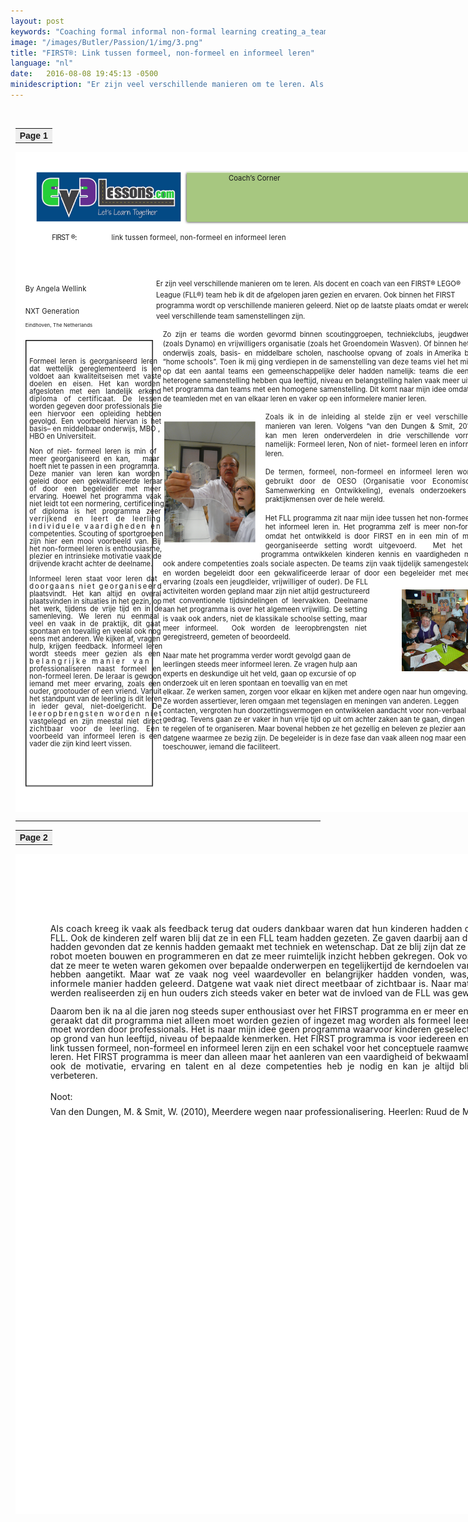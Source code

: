 ```yaml
---
layout: post
keywords: "Coaching formal informal non-formal learning creating_a_team"
image: "/images/Butler/Passion/1/img/3.png"
title: "FIRST®: Link tussen formeel, non-formeel en informeel leren"
language: "nl"
date:   2016-08-08 19:45:13 -0500
minidescription: "Er zijn veel verschillende manieren om te leren. Als docent en coach van een FIRST® LEGO® League (FLL®) team heb ik dit de afgelopen jaren gezien en ervaren."
---
```

﻿<?xml version="1.0" encoding="utf-8"?>
<html xml:lang="en" lang="en" xmlns="http://www.w3.org/1999/xhtml">
  <head>
    <meta http-equiv="Content-Style-Type" content="text/css" />
    <title>b58Z4I68</title>
    <link rel="stylesheet" type="text/css" href="/coachcorner/b58Z4I68/b58Z4I68.css" />
    <!--[if IE]><script type="text/javascript" src="/coachcorner/b58Z4I68/excanvas-compiled.js"></script><![endif]-->
    <script type="text/javascript" src="/coachcorner/b58Z4I68/b58Z4I68.js"> </script>
  </head>
  <body>
    <div style="margin:1ex;">
      <div style="width:100%">
        <table style="border:0;width:100%;">
          <tbody>
            <tr>
              <td bgcolor="eeeeee" align="right">
                <font face="arial,sans-serif">
                  <b>Page 1</b>
                </font>
              </td>
            </tr>
          </tbody>
        </table>
      </div>
      <div style="position:relative;width:612pt;height:792pt;">
        <div style="font-size: 80%; position:absolute;left:0pt;top:0pt;width:100%;height:100%;clip:rect(0pt,700pt,792pt,0pt);" class="fmt-8"><span class="fmt-3" style="white-space:pre;"><div style="position:absolute;top:97.689pt;left:112.82pt;z-index:9;letter-spacing:.015em;"> link tussen formeel, non-formeel en informeel leren</div></span><span class="fmt-9" style="white-space:pre;"><div style="position:absolute;top:159.24pt;left:12pt;z-index:117;letter-spacing:.018em;">By Angela Wellink </div></span><span class="fmt-9" style="white-space:pre;"><div style="position:absolute;top:186.24pt;left:12pt;z-index:118;letter-spacing:.015em;">NXT Generation</div></span><span class="fmt-9" style="white-space:pre;"><div style="position:absolute;top:204.24pt;left:12pt;z-index:120;letter-spacing:.015em;font-size:70%">Eindhoven, The Netherlands</div></span><span class="fmt-1" style="white-space:pre;"><div style="position:absolute;top:97.689pt;left:44pt;z-index:8;letter-spacing:-.062em;">FIRST<span class="fmt-2"> </span><span class="fmt-3">®:</span></div></span><span class="fmt-10" style="white-space:pre;"><div style="position:absolute;top:186.24pt;left:93.686pt;z-index:119;letter-spacing:-.277em;"> </div></span><span style="white-space:pre;"><div style="position:absolute;top:245.76pt;left:17pt;z-index:63;letter-spacing:-.002em;"><span class="fmt-7">Formeel  leren</span>  is  georganiseerd  leren </div></span><span style="white-space:pre;"><div style="position:absolute;top:254.76pt;left:17pt;z-index:64;letter-spacing:.002em;">dat   wettelijk   gereglementeerd   is   en </div></span><span style="white-space:pre;"><div style="position:absolute;top:263.76pt;left:17pt;z-index:65;letter-spacing:.003em;">voldoet  aan  kwaliteitseisen  met  vaste </div></span><span style="white-space:pre;"><div style="position:absolute;top:272.76pt;left:17pt;z-index:66;letter-spacing:.009em;">doelen   en   eisen.   Het   kan   worden </div></span><span style="white-space:pre;"><div style="position:absolute;top:281.76pt;left:17pt;z-index:67;letter-spacing:-.005em;">afgesloten   met   een   landelijk   erkend </div></span><span style="white-space:pre;"><div style="position:absolute;top:290.76pt;left:17pt;z-index:68;letter-spacing:.034em;">diploma   of   certificaat.   De   lessen </div></span><span style="white-space:pre;"><div style="position:absolute;top:299.76pt;left:17pt;z-index:69;letter-spacing:.007em;">worden gegeven door professionals die </div></span><span style="white-space:pre;"><div style="position:absolute;top:308.76pt;left:17pt;z-index:70;letter-spacing:.003em;">een   hiervoor   een   opleiding   hebben </div></span><span style="white-space:pre;"><div style="position:absolute;top:317.76pt;left:17pt;z-index:71;letter-spacing:-.009em;">gevolgd.  Een  voorbeeld  hiervan  is  het </div></span><span style="white-space:pre;"><div style="position:absolute;top:326.76pt;left:17pt;z-index:72;letter-spacing:.009em;">basis– en middelbaar onderwijs, MBO , </div></span><span style="white-space:pre;"><div style="position:absolute;top:335.76pt;left:17pt;z-index:73;">HBO en Universiteit. </div></span><span class="fmt-7" style="white-space:pre;"><div style="position:absolute;top:353.76pt;left:17pt;z-index:75;letter-spacing:-.007em;">Non  of  niet-  formeel  leren<span class="fmt-8">  is  min  of </span></div></span><span style="white-space:pre;"><div style="position:absolute;top:362.76pt;left:17pt;z-index:76;letter-spacing:.011em;">meer  georganiseerd  en  kan,      maar </div></span><span style="white-space:pre;"><div style="position:absolute;top:371.76pt;left:17pt;z-index:77;letter-spacing:-.005em;">hoeft niet te passen in een  programma.  </div></span><span style="white-space:pre;"><div style="position:absolute;top:380.76pt;left:17pt;z-index:78;letter-spacing:-.013em;">Deze   manier   van   leren   kan   worden </div></span><span style="white-space:pre;"><div style="position:absolute;top:389.76pt;left:17pt;z-index:79;letter-spacing:-.006em;">geleid  door  een  gekwalificeerde  leraar </div></span><span style="white-space:pre;"><div style="position:absolute;top:398.76pt;left:17pt;z-index:80;letter-spacing:.011em;">of   door   een   begeleider   met   meer </div></span><span style="white-space:pre;"><div style="position:absolute;top:407.76pt;left:17pt;z-index:81;letter-spacing:-.008em;">ervaring.  Hoewel  het  programma  vaak </div></span><span style="white-space:pre;"><div style="position:absolute;top:416.76pt;left:17pt;z-index:82;letter-spacing:.005em;">niet leidt tot een normering, certificering </div></span><span style="white-space:pre;"><div style="position:absolute;top:425.76pt;left:17pt;z-index:83;letter-spacing:.002em;">of   diploma   is   het   programma   zeer </div></span><span style="white-space:pre;"><div style="position:absolute;top:434.76pt;left:17pt;z-index:84;letter-spacing:.07em;">verrijkend   en   leert   de   leerling </div></span><span style="white-space:pre;"><div style="position:absolute;top:443.76pt;left:17pt;z-index:85;letter-spacing:-.037em;">i n d i v i d u e l e   v a a r d i g h e d e n   e n  </div></span><span style="white-space:pre;"><div style="position:absolute;top:452.76pt;left:17pt;z-index:86;letter-spacing:.002em;">competenties. Scouting of sportgroepen </div></span><span style="white-space:pre;"><div style="position:absolute;top:461.76pt;left:17pt;z-index:87;">zijn  hier  een  mooi  voorbeeld  van.  Bij </div></span><span style="white-space:pre;"><div style="position:absolute;top:470.76pt;left:17pt;z-index:88;letter-spacing:.012em;">het non-formeel leren is enthousiasme, </div></span><span style="white-space:pre;"><div style="position:absolute;top:479.76pt;left:17pt;z-index:89;letter-spacing:.014em;">plezier en intrinsieke motivatie vaak de </div></span><span style="white-space:pre;"><div style="position:absolute;top:488.76pt;left:17pt;z-index:91;">drijvende kracht achter de deelname. <span class="fmt-7"> </span></div></span><span style="white-space:pre;"><div style="position:absolute;top:506.76pt;left:17pt;z-index:94;letter-spacing:.008em;"><span class="fmt-7">Informeel  leren</span>  staat  voor  leren  dat </div></span><span style="white-space:pre;"><div style="position:absolute;top:515.76pt;left:17pt;z-index:95;letter-spacing:-.054em;">d o o r g a a n s   n i e t   g e o r g a n i s e e r d </div></span><span style="white-space:pre;"><div style="position:absolute;top:524.76pt;left:17pt;z-index:96;letter-spacing:-.011em;">plaatsvindt.   Het   kan   altijd   en   overal </div></span><span style="white-space:pre;"><div style="position:absolute;top:533.76pt;left:17pt;z-index:97;letter-spacing:.001em;">plaatsvinden in situaties in het gezin, op </div></span><span style="white-space:pre;"><div style="position:absolute;top:542.76pt;left:17pt;z-index:98;letter-spacing:-.012em;">het  werk,  tijdens  de  vrije  tijd  en  in  de </div></span><span style="white-space:pre;"><div style="position:absolute;top:551.76pt;left:17pt;z-index:99;letter-spacing:-.004em;">samenleving.   We   leren   nu   eenmaal </div></span><span style="white-space:pre;"><div style="position:absolute;top:560.76pt;left:17pt;z-index:100;letter-spacing:.01em;">veel  en  vaak  in  de  praktijk,  dit  gaat </div></span><span style="white-space:pre;"><div style="position:absolute;top:569.76pt;left:17pt;z-index:101;letter-spacing:.004em;">spontaan en toevallig en veelal ook nog </div></span><span style="white-space:pre;"><div style="position:absolute;top:578.76pt;left:17pt;z-index:102;letter-spacing:.002em;">eens met anderen. We kijken af, vragen </div></span><span style="white-space:pre;"><div style="position:absolute;top:587.76pt;left:17pt;z-index:103;letter-spacing:-.007em;">hulp,  krijgen  feedback.  Informeel  leren </div></span><span style="white-space:pre;"><div style="position:absolute;top:596.76pt;left:17pt;z-index:104;">wordt   steeds   meer   gezien   als   een </div></span><span style="white-space:pre;"><div style="position:absolute;top:605.76pt;left:17pt;z-index:105;letter-spacing:.005em;">b e l a n g r i j k e </div><div style="position:absolute;top:605.76pt;left:92.04pt;z-index:105;letter-spacing:.005em;">m a n i e r </div><div style="position:absolute;top:605.76pt;left:141.29pt;z-index:105;letter-spacing:.004em;">v a n </div></span><span style="white-space:pre;"><div style="position:absolute;top:614.76pt;left:17pt;z-index:106;letter-spacing:.006em;">professionaliseren   naast   formeel   en </div></span><span style="white-space:pre;"><div style="position:absolute;top:623.76pt;left:17pt;z-index:107;letter-spacing:.011em;">non-formeel leren. De leraar is gewoon </div></span><span style="white-space:pre;"><div style="position:absolute;top:632.76pt;left:17pt;z-index:108;letter-spacing:-.004em;">iemand  met  meer  ervaring,  zoals  een </div></span><span style="white-space:pre;"><div style="position:absolute;top:641.76pt;left:17pt;z-index:109;letter-spacing:.008em;">ouder, grootouder of een vriend. Vanuit </div></span><span style="white-space:pre;"><div style="position:absolute;top:650.76pt;left:17pt;z-index:110;letter-spacing:.001em;">het standpunt van de leerling is dit leren </div></span><span style="white-space:pre;"><div style="position:absolute;top:659.76pt;left:17pt;z-index:111;letter-spacing:.008em;">in   ieder   geval,   niet-doelgericht.   De </div></span><span style="white-space:pre;"><div style="position:absolute;top:668.76pt;left:17pt;z-index:112;letter-spacing:-.041em;">l e e r o p b r e n g s t e n   w o r d e n   n i e t  </div></span><span style="white-space:pre;"><div style="position:absolute;top:677.76pt;left:17pt;z-index:113;letter-spacing:-.001em;">vastgelegd  en  zijn  meestal  niet  direct </div></span><span style="white-space:pre;"><div style="position:absolute;top:686.76pt;left:17pt;z-index:114;letter-spacing:.051em;">zichtbaar   voor   de   leerling.   Een </div></span><span style="white-space:pre;"><div style="position:absolute;top:695.76pt;left:17pt;z-index:115;letter-spacing:.006em;">voorbeeld  van  informeel  leren  is  een </div></span><span style="white-space:pre;"><div style="position:absolute;top:704.76pt;left:17pt;z-index:116;">vader die zijn kind leert vissen. </div></span><img style="position:absolute;left:25pt;top:24pt;width:174pt;height:60pt;z-index:2;" src="/coachcorner/b58Z4I68/e1a4e0711436711dad707accfe986b7a.png" alt="Image_8_0" /><img style="position:absolute;left:202.5pt;top:22.4pt;width:387.01pt;height:65.1599pt;z-index:3;" src="/coachcorner/b58Z4I68/e9712cd9906051ee62c1d8b5fde029d4.png" alt="Image_10_0" /><span class="fmt-0" style="white-space:pre;"><div style="position:absolute;top:26.24pt;left:256pt;z-index:5;letter-spacing:.005em;">Coach’s Corner</div></span><img style="position:absolute;left:205.5pt;top:23.56pt;width:381pt;height:60pt;z-index:4;" src="/coachcorner/b58Z4I68/28101f4ded12d4d5997fcf141843fbd9.png" alt="__rendered_path__4" /><span class="fmt-4" style="white-space:pre;"><div style="position:absolute;top:153.09pt;left:169pt;z-index:10;">Er zijn veel verschillende manieren om te leren. Als docent en coach van een FIRST® LEGO® </div></span><span class="fmt-4" style="white-space:pre;"><div style="position:absolute;top:166.09pt;left:169pt;z-index:11;">League (FLL®) team heb ik dit de afgelopen jaren gezien en ervaren. Ook binnen het FIRST </div></span><span class="fmt-4" style="white-space:pre;"><div style="position:absolute;top:179.09pt;left:169pt;z-index:12;">programma wordt op verschillende manieren geleerd. Niet op de laatste plaats omdat er wereldwijd </div></span><span class="fmt-4" style="white-space:pre;"><div style="position:absolute;top:192.09pt;left:169pt;z-index:14;">veel verschillende team samenstellingen zijn.  </div></span><span class="fmt-5" style="white-space:pre;"><div style="position:absolute;top:213.95pt;left:177pt;z-index:15;letter-spacing:-.005em;">Zo  zijn  er  teams  die  worden  gevormd  binnen  scoutinggroepen,  techniekclubs,  jeugdwerk </div></span><span class="fmt-5" style="white-space:pre;"><div style="position:absolute;top:224.95pt;left:177pt;z-index:16;letter-spacing:.011em;">(zoals Dynamo) en vrijwilligers organisatie (zoals het Groendomein Wasven). Of binnen het </div></span><span class="fmt-5" style="white-space:pre;"><div style="position:absolute;top:235.95pt;left:177pt;z-index:17;letter-spacing:-.012em;">onderwijs  zoals,  basis-  en  middelbare  scholen,  naschoolse  opvang  of  zoals  in Amerika  bij </div></span><span class="fmt-5" style="white-space:pre;"><div style="position:absolute;top:246.95pt;left:177pt;z-index:18;letter-spacing:.013em;">“home schools”. Toen ik mij ging verdiepen in de samenstelling van deze teams viel het mij </div></span><span class="fmt-5" style="white-space:pre;"><div style="position:absolute;top:257.95pt;left:177pt;z-index:19;letter-spacing:-.009em;">op  dat  een  aantal  teams  een  gemeenschappelijke  deler  hadden  namelijk:  teams  die  een </div></span><span class="fmt-5" style="white-space:pre;"><div style="position:absolute;top:268.95pt;left:177pt;z-index:20;letter-spacing:.01em;">heterogene samenstelling hebben qua leeftijd, niveau en belangstelling halen vaak meer uit </div></span><span class="fmt-5" style="white-space:pre;"><div style="position:absolute;top:279.95pt;left:177pt;z-index:21;letter-spacing:.007em;">het programma dan teams met een homogene samenstelling. Dit komt naar mijn idee omdat </div></span><span class="fmt-5" style="white-space:pre;"><div style="position:absolute;top:290.95pt;left:177pt;z-index:22;">de teamleden met en van elkaar leren en vaker op een informelere manier leren. </div></span><span class="fmt-5" style="white-space:pre;"><div style="position:absolute;top:312.95pt;left:300pt;z-index:23;letter-spacing:.019em;">Zoals  ik  in  de  inleiding  al  stelde  zijn  er  veel  verschillende </div></span><img style="position:absolute;left:179pt;top:323pt;width:109pt;height:146pt;z-index:121;" src="/coachcorner/b58Z4I68/c45615b9612db7d3dfd231f1469f4e4c.png" alt="Image_24_0" /><span class="fmt-5" style="white-space:pre;"><div style="position:absolute;top:323.95pt;left:300pt;z-index:24;letter-spacing:-.01em;">manieren  van  leren.  Volgens  “van  den  Dungen  &amp;  Smit,  2010”  </div></span><span class="fmt-5" style="white-space:pre;"><div style="position:absolute;top:334.95pt;left:300pt;z-index:25;letter-spacing:-.011em;">kan   men   leren   onderverdelen   in   drie   verschillende   vormen, </div></span><span class="fmt-5" style="white-space:pre;"><div style="position:absolute;top:345.95pt;left:300pt;z-index:26;letter-spacing:.017em;">namelijk: Formeel leren, Non of niet- formeel leren en informeel </div></span><span class="fmt-5" style="white-space:pre;"><div style="position:absolute;top:356.95pt;left:300pt;z-index:28;">leren. </div></span><span class="fmt-5" style="white-space:pre;"><div style="position:absolute;top:378.95pt;left:300pt;z-index:29;letter-spacing:.014em;">De  termen,  formeel,  non-formeel  en  informeel  leren  worden </div></span><span class="fmt-5" style="white-space:pre;"><div style="position:absolute;top:389.95pt;left:300pt;z-index:30;letter-spacing:.018em;">gebruikt   door   de   OESO   (Organisatie   voor   Economische </div></span><span class="fmt-5" style="white-space:pre;"><div style="position:absolute;top:400.95pt;left:300pt;z-index:31;letter-spacing:.005em;">Samenwerking   en   Ontwikkeling),   evenals   onderzoekers   en </div></span><span class="fmt-5" style="white-space:pre;"><div style="position:absolute;top:411.95pt;left:300pt;z-index:32;">praktijkmensen over de hele wereld.  </div></span><span class="fmt-5" style="white-space:pre;"><div style="position:absolute;top:433.95pt;left:300pt;z-index:33;letter-spacing:.007em;">Het FLL programma zit naar mijn idee tussen het non-formeel en </div></span><span class="fmt-5" style="white-space:pre;"><div style="position:absolute;top:444.95pt;left:300pt;z-index:34;letter-spacing:-.017em;">het  informeel  leren  in.  Het  programma  zelf  is  meer  non-formeel </div></span><span class="fmt-5" style="white-space:pre;"><div style="position:absolute;top:455.95pt;left:300pt;z-index:37;letter-spacing:.004em;">omdat  het  ontwikkeld  is  door  <span class="fmt-6">FIRST</span>  en  in  een  min  of  meer </div></span><span class="fmt-5" style="white-space:pre;"><div style="position:absolute;top:466.95pt;left:300pt;z-index:38;letter-spacing:.01em;">georganiseerde   setting   wordt   uitgevoerd.        Met   het   FLL </div></span><span class="fmt-5" style="white-space:pre;"><div style="position:absolute;top:477.95pt;left:295pt;z-index:39;letter-spacing:-.004em;">programma  ontwikkelen  kinderen  kennis  en  vaardigheden  maar </div></span><span class="fmt-5" style="white-space:pre;"><div style="position:absolute;top:488.95pt;left:177pt;z-index:40;letter-spacing:.012em;">ook andere competenties zoals sociale aspecten. De teams zijn vaak tijdelijk samengesteld </div></span><span class="fmt-5" style="white-space:pre;"><div style="position:absolute;top:499.95pt;left:177pt;z-index:41;letter-spacing:.001em;">en  worden  begeleidt  door  een  gekwalificeerde  leraar  of  door  een  begeleider  met  meer </div></span><span class="fmt-5" style="white-space:pre;"><div style="position:absolute;top:510.95pt;left:177pt;z-index:42;letter-spacing:.014em;">ervaring (zoals een jeugdleider, vrijwilliger of ouder). De FLL </div></span><span class="fmt-5" style="white-space:pre;"><div style="position:absolute;top:521.95pt;left:177pt;z-index:43;letter-spacing:.002em;">activiteiten worden gepland maar zijn niet altijd gestructureerd </div></span><img style="position:absolute;left:464pt;top:525pt;width:131pt;height:98.0003pt;z-index:122;" src="/coachcorner/b58Z4I68/fa739185fbfa16d03f1e5357543b3554.png" alt="Image_26_0" /><span class="fmt-5" style="white-space:pre;"><div style="position:absolute;top:532.95pt;left:177pt;z-index:44;letter-spacing:.001em;">met  conventionele  tijdsindelingen  of  leervakken.  Deelname </div></span><span class="fmt-5" style="white-space:pre;"><div style="position:absolute;top:543.95pt;left:177pt;z-index:45;letter-spacing:.007em;">aan het programma is over het algemeen vrijwillig. De setting </div></span><span class="fmt-5" style="white-space:pre;"><div style="position:absolute;top:554.95pt;left:177pt;z-index:46;letter-spacing:.012em;">is vaak ook anders, niet de klassikale schoolse setting, maar </div></span><span class="fmt-5" style="white-space:pre;"><div style="position:absolute;top:565.95pt;left:177pt;z-index:47;letter-spacing:-.005em;">meer   informeel.       Ook   worden   de   leeropbrengsten   niet </div></span><span class="fmt-5" style="white-space:pre;"><div style="position:absolute;top:576.95pt;left:177pt;z-index:48;">geregistreerd, gemeten of beoordeeld.  </div></span><span class="fmt-5" style="white-space:pre;"><div style="position:absolute;top:598.95pt;left:177pt;z-index:49;">Naar mate het programma verder wordt gevolgd gaan de </div></span><span class="fmt-5" style="white-space:pre;"><div style="position:absolute;top:609.95pt;left:177pt;z-index:50;">leerlingen steeds meer informeel leren. Ze vragen hulp aan </div></span><span class="fmt-5" style="white-space:pre;"><div style="position:absolute;top:620.95pt;left:177pt;z-index:51;">experts en deskundige uit het veld, gaan op excursie of op </div></span><span class="fmt-5" style="white-space:pre;"><div style="position:absolute;top:631.95pt;left:177pt;z-index:52;">onderzoek uit en leren spontaan en toevallig van en met </div></span><span class="fmt-5" style="white-space:pre;"><div style="position:absolute;top:642.95pt;left:177pt;z-index:53;">elkaar. Ze werken samen, zorgen voor elkaar en kijken met andere ogen naar hun omgeving. </div></span><span class="fmt-5" style="white-space:pre;"><div style="position:absolute;top:653.95pt;left:177pt;z-index:54;">Ze worden assertiever, leren omgaan met tegenslagen en meningen van anderen. Leggen </div></span><span class="fmt-5" style="white-space:pre;"><div style="position:absolute;top:664.95pt;left:177pt;z-index:55;">contacten, vergroten hun doorzettingsvermogen en ontwikkelen aandacht voor non-verbaal </div></span><span class="fmt-5" style="white-space:pre;"><div style="position:absolute;top:675.95pt;left:177pt;z-index:56;letter-spacing:-.001em;">gedrag. Tevens gaan ze er vaker in hun vrije tijd op uit om achter zaken aan te gaan, dingen </div></span><span class="fmt-5" style="white-space:pre;"><div style="position:absolute;top:686.95pt;left:177pt;z-index:57;">te regelen of te organiseren. Maar bovenal hebben ze het gezellig en beleven ze plezier aan </div></span><span class="fmt-5" style="white-space:pre;"><div style="position:absolute;top:697.95pt;left:177pt;z-index:58;">datgene waarmee ze bezig zijn. De begeleider is in deze fase dan vaak alleen nog maar een </div></span><img style="position:absolute;left:0pt;top:0pt;width:612pt;height:792pt;z-index:1;" src="/coachcorner/b58Z4I68/0b27ea17e3e3b3ba27cc233b8992d2cd.png" alt="__rendered_path__1" /><img style="position:absolute;left:11.9404pt;top:225.65pt;width:153pt;height:536pt;z-index:60;" src="/coachcorner/b58Z4I68/6c1f244e9c1dcab64d7b6eed17916bd6.png" alt="__rendered_path__60" /><span class="fmt-5" style="white-space:pre;"><div style="position:absolute;top:708.95pt;left:177pt;z-index:59;letter-spacing:-.001em;">toeschouwer, iemand die faciliteert.</div></span></div>
      </div>
      <div style="width:100%">
        <hr />
        <table style="border:0;width:100%;">
          <tbody>
            <tr>
              <td bgcolor="eeeeee" align="right">
                <font face="arial,sans-serif">
                  <b>Page 2</b>
                </font>
              </td>
            </tr>
          </tbody>
        </table>
      </div>
      <div style="position:relative;width:612pt;height:792pt;">
        <div style="position:absolute;left:0pt;top:0pt;width:100%;height:100%;clip:rect(0pt,612pt,792pt,0pt);" class="fmt-11"><span style="white-space:pre;"><div style="position:absolute;top:82.95pt;left:42pt;z-index:2;letter-spacing:.016em;">Als coach kreeg ik vaak als feedback terug dat ouders dankbaar waren dat hun kinderen hadden deelgenomen aan de </div></span><span style="white-space:pre;"><div style="position:absolute;top:93.95pt;left:42pt;z-index:5;letter-spacing:.006em;">FLL. Ook de kinderen zelf waren blij dat ze in een FLL<span class="fmt-12"> </span>team hadden gezeten. Ze gaven daarbij aan dat ze het fantastisch </div></span><span style="white-space:pre;"><div style="position:absolute;top:104.95pt;left:42pt;z-index:6;letter-spacing:.001em;">hadden gevonden dat ze kennis hadden gemaakt met techniek en wetenschap. Dat ze blij zijn dat ze nu weten hoe ze een </div></span><span style="white-space:pre;"><div style="position:absolute;top:115.95pt;left:42pt;z-index:7;letter-spacing:.008em;">robot moeten bouwen en programmeren en dat ze meer ruimtelijk inzicht hebben gekregen. Ook vonden ze het geweldig </div></span><span style="white-space:pre;"><div style="position:absolute;top:126.95pt;left:42pt;z-index:8;letter-spacing:.002em;">dat ze meer te weten waren gekomen over bepaalde onderwerpen en tegelijkertijd de kerndoelen van het (basis)onderwijs </div></span><span style="white-space:pre;"><div style="position:absolute;top:137.95pt;left:42pt;z-index:9;letter-spacing:-.012em;">hebben  aangetikt.  Maar  wat  ze  vaak  nog  veel  waardevoller  en  belangrijker  hadden  vonden,  was,  dat  wat  ze  op  een </div></span><span style="white-space:pre;"><div style="position:absolute;top:148.95pt;left:42pt;z-index:10;letter-spacing:.017em;">informele manier hadden geleerd. Datgene wat vaak niet direct meetbaar of zichtbaar is. Naar mate de kinderen ouder </div></span><span style="white-space:pre;"><div style="position:absolute;top:159.95pt;left:42pt;z-index:11;">werden realiseerden zij en hun ouders zich steeds vaker en beter wat de invloed van de FLL was geweest op hun leven.  </div></span><span style="white-space:pre;"><div style="position:absolute;top:181.95pt;left:42pt;z-index:14;letter-spacing:.001em;">Daarom ben ik na al die jaren nog steeds super enthousiast over het <span class="fmt-13">FIRST</span> programma en er meer en meer van overtuigd </div></span><span style="white-space:pre;"><div style="position:absolute;top:192.95pt;left:42pt;z-index:15;letter-spacing:.017em;">geraakt dat dit programma niet alleen moet worden gezien of ingezet mag worden als formeel leermiddel dat begeleidt </div></span><span style="white-space:pre;"><div style="position:absolute;top:203.95pt;left:42pt;z-index:16;letter-spacing:.007em;">moet worden door professionals. Het is naar mijn idee geen programma waarvoor kinderen geselecteerd moeten worden </div></span><span style="white-space:pre;"><div style="position:absolute;top:214.95pt;left:42pt;z-index:19;letter-spacing:.006em;">op grond van hun leeftijd, niveau of bepaalde kenmerken. Het <span class="fmt-13">FIRST</span> programma is voor iedereen en kan een belangrijke </div></span><span style="white-space:pre;"><div style="position:absolute;top:225.95pt;left:42pt;z-index:20;letter-spacing:.001em;">link tussen formeel, non-formeel en informeel leren zijn en een schakel voor het conceptuele raamwerk van een leven lang </div></span><span style="white-space:pre;"><div style="position:absolute;top:236.95pt;left:42pt;z-index:23;letter-spacing:.006em;">leren. Het <span class="fmt-13">FIRST</span> programma is meer dan alleen maar het aanleren van een vaardigheid of bekwaamheid. Het ontwikkeld </div></span><span style="white-space:pre;"><div style="position:absolute;top:247.95pt;left:42pt;z-index:24;">ook  de  motivatie,  ervaring  en  talent  en  al  deze  competenties  heb  je  nodig  en  kan  je  altijd  blijven  ontwikkelen  en </div></span><span style="white-space:pre;"><div style="position:absolute;top:258.95pt;left:42pt;z-index:25;">verbeteren.  </div></span><span class="fmt-14" style="white-space:pre;"><div style="position:absolute;top:284.76pt;left:42pt;z-index:26;">Noot: </div></span><img style="position:absolute;left:0pt;top:0pt;width:612pt;height:792pt;z-index:1;" src="/coachcorner/b58Z4I68/0b27ea17e3e3b3ba27cc233b8992d2cd.png" alt="__rendered_path__1" /><span class="fmt-15" style="white-space:pre;"><div style="position:absolute;top:302.76pt;left:42pt;z-index:27;letter-spacing:-.001em;">Van den Dungen, M. &amp; Smit, W. (2010), Meerdere wegen naar professionalisering. Heerlen: Ruud de Moor Centrum – Open Universiteit. </div></span></div>
      </div>
    </div>
  </body>
</html>
